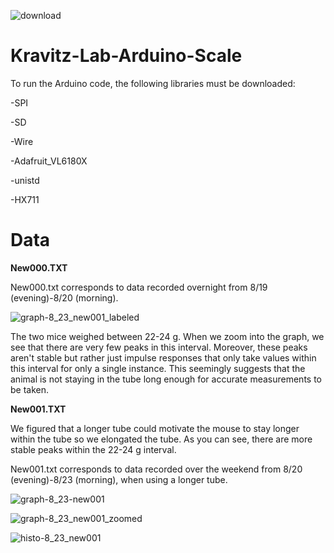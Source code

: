 ![download](https://user-images.githubusercontent.com/54637095/130864847-a14583d1-8996-4d03-b0fe-64fce5e361b2.png)
# Kravitz-Lab-Arduino-Scale

 To run the Arduino code, the following libraries must be downloaded:
 
-SPI

-SD

-Wire

-Adafruit_VL6180X

-unistd

-HX711

# Data

**New000.TXT**

New000.txt corresponds to data recorded overnight from 8/19 (evening)-8/20 (morning).


![graph-8_23_new001_labeled](https://user-images.githubusercontent.com/54637095/130864431-51308945-2b5b-4462-af17-0c90170d9517.png)

The two mice weighed between 22-24 g. When we zoom into the graph, we see that there are very few peaks in this interval. Moreover, these peaks aren't stable but rather just impulse responses that only take values within this interval for only a single instance. This seemingly suggests that the animal is not staying in the tube long enough for accurate measurements to be taken.


**New001.TXT**

We figured that a longer tube could motivate the mouse to stay longer within the tube so we elongated the tube. As you can see, there are more stable peaks within the 22-24 g interval.

New001.txt corresponds to data recorded over the weekend from 8/20 (evening)-8/23 (morning), when using a longer tube.

![graph-8_23-new001](https://user-images.githubusercontent.com/54637095/130485890-b757a6a6-cf45-4185-8da9-774a76651a2b.png)

![graph-8_23_new001_zoomed](https://user-images.githubusercontent.com/54637095/130486065-6226bf1a-aa51-495c-ba5d-67ed0849a469.png)


![histo-8_23_new001](https://user-images.githubusercontent.com/54637095/130528604-69deb6cf-efcc-46f9-8085-d50f99dd3203.png)
